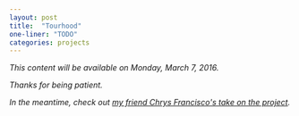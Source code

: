 ```yaml
---
layout: post
title:  "Tourhood"
one-liner: "TODO"
categories: projects
---
```

*This content will be available on Monday, March 7, 2016.*

*Thanks for being patient.*

*In the meantime, check out [my friend Chrys Francisco's take on the project](http://www.chrysfrancisco.com/tourhood.html).*
